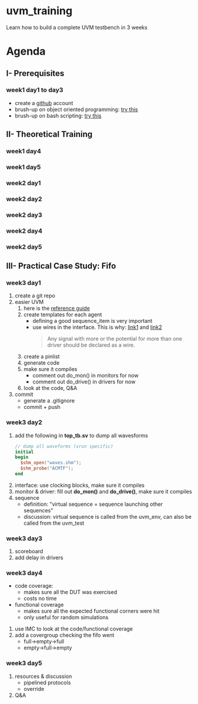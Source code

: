 # uvm_training
Learn how to build a complete UVM testbench in 3 weeks

# Agenda
## I- Prerequisites
### week1 day1 to day3
  - create a [github](https://github.com) account
  - brush-up on object oriented programming: [try this](https://datascientest.com/programmation-orientee-objet-guide-ultime)
  - brush-up on bash scripting: [try this](https://www.learnshell.org/)

## II- Theoretical Training
### week1 day4

### week1 day5

### week2 day1

### week2 day2

### week2 day3

### week2 day4

### week2 day5

## III- Practical Case Study: Fifo
### week3 day1
  1. create a git repo
  2. easier UVM
      1. here is the [reference guide](https://www.doulos.com/knowhow/systemverilog/uvm/easier-uvm/easier-uvm-code-generator/easier-uvm-code-generator-reference-guide/)
      2. create templates for each agent
          - defining a good sequence_item is very important
          - use wires in the interface. This is why: [link1](https://verificationacademy.com/forums/systemverilog/wire-vs.-logic-sv-interface) and [link2](https://blogs.sw.siemens.com/verificationhorizons/2013/05/03/wire-vs-reg/)
              > Any signal with more or the potential for more than one driver should be declared as a wire.
      3. create a pinlist
      4. generate code
      5. make sure it compiles
          - comment out do_mon() in monitors for now
          - comment out do_drive() in drivers for now
      6. look at the code, Q&A
  3. commit
      - generate a .gitignore
      - commit + push

### week3 day2
  1. add the following in **top_tb.sv** to dump all wavesforms
      ```verilog
      // dump all waveforms (xrun specific)
      initial
      begin
        $shm_open("waves.shm");
        $shm_probe("ACMTF");
      end
      ```
  2. interface: use clocking blocks, make sure it compiles
  3. monitor & driver: fill out **do_mon()** and **do_drive()**, make sure it compiles
  4. sequence
      - definition: "virtual sequence = sequence launching other sequences"
      - discussion: virtual sequence is called from the uvm_env, can also be called from the uvm_test

### week3 day3
  1. scoreboard
  2. add delay in drivers

### week3 day4
  - code coverage:
      - makes sure all the DUT was exercised
      - costs no time
  - functional coverage
      - makes sure all the expected functional corners were hit
      - only useful for random simulations
  1. use IMC to look at the code/functional coverage
  2. add a covergroup checking the fifo went
      - full->empty->full
      - empty->full->empty

### week3 day5
  1. resources & discussion
      - pipelined protocols
      - override
  2. Q&A
